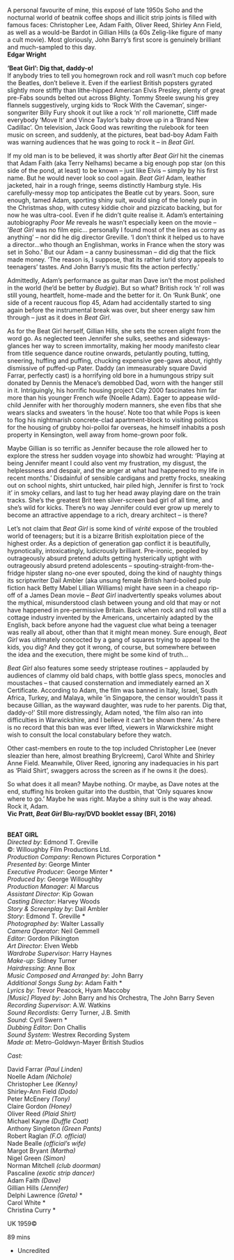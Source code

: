 

A personal favourite of mine, this exposé of late 1950s Soho and the nocturnal world of beatnik coffee shops and illicit strip joints is filled with famous faces: Christopher Lee, Adam Faith, Oliver Reed, Shirley Ann Field, as well as a would-be Bardot in Gillian Hills (a 60s Zelig-like figure of many a cult movie). Most gloriously, John Barry’s first score is genuinely brilliant and much-sampled to this day.  
**Edgar Wright**

**‘Beat Girl’: Dig that, daddy-o!**  
If anybody tries to tell you homegrown rock and roll wasn’t much cop before the Beatles, don’t believe it. Even if the earliest British popsters gyrated slightly more stiffly than lithe-hipped American Elvis Presley, plenty of great pre-Fabs sounds belted out across Blighty. Tommy Steele swung his grey flannels suggestively, urging kids to ‘Rock With the Caveman’, singer-songwriter Billy Fury shook it out like a rock ‘n’ roll marionette, Cliff made everybody ‘Move It’ and Vince Taylor’s baby drove up in a ‘Brand New Cadillac’. On television, Jack Good was rewriting the rulebook for teen music on screen, and suddenly, at the pictures, beat bad-boy Adam Faith was warning audiences that he was going to rock it – in _Beat Girl._

If my old man is to be believed, it was shortly after _Beat Girl_ hit the cinemas that Adam Faith (aka Terry Nelhams) became a big enough pop star (on this side of the pond, at least) to be known – just like Elvis – simply by his first name. But he would never look so cool again. _Beat Girl_ Adam, leather jacketed, hair in a rough fringe, seems distinctly Hamburg style. His carefully-messy mop top anticipates the Beatle cut by years. Soon, sure enough, tamed Adam, sporting shiny suit, would sing of the lonely pup in the Christmas shop, with cutesy kiddie choir and pizzicato backing, but for now he was ultra-cool. Even if he didn’t quite realise it. Adam’s entertaining autobiography _Poor Me_ reveals he wasn’t especially keen on the movie – ‘_Beat Girl_ was no film epic… personally I found most of the lines as corny as anything’ – nor did he dig director Greville. ‘I don’t think it helped us to have a director…who though an Englishman, works in France when the story was set in Soho.’ But our Adam – a canny businessman – did dig that the flick made money. ‘The reason is, I suppose, that its rather lurid story appeals to teenagers’ tastes. And John Barry’s music fits the action perfectly.’

Admittedly, Adam’s performance as guitar man Dave isn’t the most polished in the world (he’d be better by _Budgie_). But so what? British rock ‘n’ roll was still young, heartfelt, home-made and the better for it. On ‘Runk Bunk’, one side of a recent raucous flop 45, Adam had accidentally started to sing again before the instrumental break was over, but sheer energy saw him through – just as it does in _Beat Girl_.

As for the Beat Girl herself, Gillian Hills, she sets the screen alight from the word go. As neglected teen Jennifer she sulks, seethes and sideways-glances her way to screen immortality, making her moody manifesto clear from title sequence dance routine onwards, petulantly pouting, tutting, sneering, huffing and puffing, chucking expensive gee-gaws about, rightly dismissive of puffed-up Pater. Daddy (an immeasurably square David Farrar, perfectly cast) is a horrifying old bore in a humungous stripy suit donated by Dennis the Menace’s demobbed Dad, worn with the hanger still in it. Intriguingly, his horrific housing project City 2000 fascinates him far more than his younger French wife (Noelle Adam). Eager to appease wild-child Jennifer with her thoroughly modern manners, she even fibs that she wears slacks and sweaters ‘in the house’. Note too that while Pops is keen to flog his nightmarish concrete-clad apartment-block to visiting politicos for the housing of grubby hoi-polloi far overseas, he himself inhabits a posh property in Kensington, well away from home-grown poor folk.

Maybe Gillian is so terrific as Jennifer because the role allowed her to explore the stress her sudden voyage into showbiz had wrought: ‘Playing at being Jennifer meant I could also vent my frustration, my disgust, the helplessness and despair, and the anger at what had happened to my life in recent months.’ Disdainful of sensible cardigans and pretty frocks, sneaking out on school nights, shirt untucked, hair piled high, Jennifer is first to ‘rock it’ in smoky cellars, and last to tug her head away playing dare on the train tracks. She’s the greatest Brit teen silver-screen bad girl of all time, and she’s wild for kicks. There’s no way Jennifer could ever grow up merely to become an attractive appendage to a rich, dreary architect – is there?

Let’s not claim that _Beat Girl_ is some kind of _vérité_  expose of the troubled world of teenagers; but it is a bizarre British exploitation piece of the highest order. As a depiction of generation gap conflict it is beautifully, hypnotically, intoxicatingly, ludicrously brilliant. Pre-ironic, peopled by outrageously absurd pretend adults getting hysterically uptight with outrageously absurd pretend adolescents – spouting-straight-from-the-fridge hipster slang no-one ever spouted, doing the kind of naughty things its scriptwriter Dail Ambler (aka unsung female British hard-boiled pulp fiction hack Betty Mabel Lillian Williams) might have seen in a cheapo rip-off of a James Dean movie – _Beat Girl_ inadvertently speaks volumes about the mythical, misunderstood clash between young and old that may or not have happened in pre-permissive Britain. Back when rock and roll was still a cottage industry invented by the Americans, uncertainly adapted by the English, back before anyone had the vaguest clue what being a teenager was really all about, other than that it might mean money. Sure enough, _Beat Girl_ was ultimately concocted by a gang of squares trying to appeal to the kids, you dig? And they got it wrong, of course, but somewhere between the idea and the execution, there might be some kind of truth…

_Beat Girl_ also features some seedy striptease routines – applauded by audiences of clammy old bald chaps, with bottle glass specs, monocles and moustaches – that caused consternation and immediately earned an X Certificate. According to Adam, the film was banned in Italy, Israel, South Africa, Turkey, and Malaya, while ‘in Singapore, the censor wouldn’t pass it because Gillian, as the wayward daughter, was rude to her parents. Dig that, daddy-o!’ Still more distressingly, Adam noted, ‘the film also ran into difficulties in Warwickshire, and I believe it can’t be shown there.’ As there is no record that this ban was ever lifted, viewers in Warwickshire might wish to consult the local constabulary before they watch.

Other cast-members en route to the top included Christopher Lee (never sleazier than here, almost breathing Brylcreem), Carol White and Shirley Anne Field. Meanwhile, Oliver Reed, ignoring any inadequacies in his part as ‘Plaid Shirt’, swaggers across the screen as if he owns it (he does).

So what does it all mean? Maybe nothing. Or maybe, as Dave notes at the end, stuffing his broken guitar into the dustbin, that ‘Only squares know  
where to go.’ Maybe he was right. Maybe a shiny suit is the way ahead.  
Rock it, Adam.  
**Vic Pratt, _Beat Girl_ Blu-ray/DVD booklet essay (BFI, 2016)**
<br><br>

**BEAT GIRL**  
_Directed by_: Edmond T. Greville  
©: Willoughby Film Productions Ltd.  
_Production Company_:  Renown Pictures Corporation *  
_Presented by_: George Minter  
_Executive Producer_: George Minter *  
_Produced by_: George Willoughby  
_Production Manager_: Al Marcus  
_Assistant Director_: Kip Gowan  
_Casting Director_: Harvey Woods  
_Story & Screenplay by_: Dail Ambler  
_Story_: Edmond T. Greville *  
_Photographed by_: Walter Lassally  
_Camera Operator_: Neil Gemmell  
_Editor_: Gordon Pilkington  
_Art Director_: Elven Webb  
_Wardrobe Supervisor_: Harry Haynes  
_Make-up_: Sidney Turner  
_Hairdressing_: Anne Box  
_Music Composed and Arranged by_: John Barry  
_Additional Songs Sung by_: Adam Faith *  
_Lyrics by_: Trevor Peacock, Hyam Maccoby  
_[Music] Played by_: John Barry and his Orchestra, The John Barry Seven  
_Recording Supervisor_: A.W. Watkins  
_Sound Recordists_: Gerry Turner, J.B. Smith  
_Sound_: Cyril Swern *  
_Dubbing Editor_: Don Challis  
_Sound System_: Westrex Recording System  
_Made at_: Metro-Goldwyn-Mayer British Studios

_Cast:_

David Farrar _(Paul Linden)_  
Noelle Adam _(Nichole)_  
Christopher Lee _(Kenny)_  
Shirley-Ann Field _(Dodo)_  
Peter McEnery _(Tony)_  
Claire Gordon _(Honey)_  
Oliver Reed _(Plaid Shirt)_  
Michael Kayne _(Duffle Coat)_  
Anthony Singleton _(Green Pants)_  
Robert Raglan _(F.O. official)_  
Nade Bealle _(official’s wife)_  
Margot Bryant _(Martha)_  
Nigel Green _(Simon)_  
Norman Mitchell _(club doorman)_  
Pascaline _(exotic strip dancer)_  
Adam Faith _(Dave)_  
Gillian Hills _(Jennifer)_  
Delphi Lawrence _(Greta)_ *  
Carol White  *  
Christina Curry  *

UK 1959©

89 mins

* Uncredited
<!--stackedit_data:
eyJoaXN0b3J5IjpbNjE3ODU1NDgxXX0=
-->